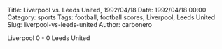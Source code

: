 Title: Liverpool vs. Leeds United, 1992/04/18
Date: 1992/04/18 00:00
Category: sports
Tags: football, football scores, Liverpool, Leeds United
Slug: liverpool-vs-leeds-united
Author: carbonero


Liverpool 0 - 0 Leeds United
